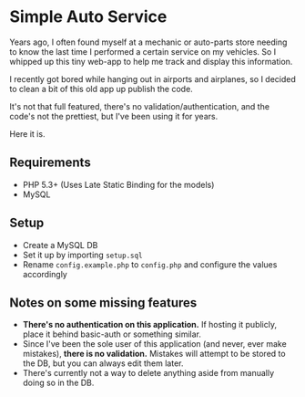 # Simple Auto Service

Years ago, I often found myself at a mechanic or auto-parts store needing to know the last time I performed a certain service on my vehicles. So I whipped up this tiny web-app to help me track and display this information.

I recently got bored while hanging out in airports and airplanes, so I decided to clean a bit of this old app up publish the code.

It's not that full featured, there's no validation/authentication, and the code's not the prettiest, but I've been using it for years.

Here it is.

## Requirements

* PHP 5.3+ (Uses Late Static Binding for the models)
* MySQL

## Setup

* Create a MySQL DB
* Set it up by importing `setup.sql`
* Rename `config.example.php` to `config.php` and configure the values accordingly

## Notes on some missing features

* **There's no authentication on this application.** If hosting it publicly, place it behind basic-auth or something similar.
* Since I've been the sole user of this application (and never, ever make mistakes), **there is no validation.** Mistakes will attempt to be stored to the DB, but you can always edit them later.
* There's currently not a way to delete anything aside from manually doing so in the DB.
